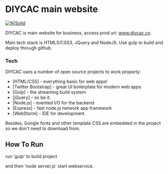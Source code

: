 # DIYCAC main website

[![N|Solid](https://cldup.com/dTxpPi9lDf.thumb.png)](https://nodesource.com/products/nsolid)

DIYCAC is main website for business, access prod url: www.diycac.cn.

Main tech stack is HTML5/CSS3, JQuery and NodeJS. Use gulp to build and deploy through github.

### Tech

DIYCAC uses a number of open source projects to work properly:

* [HTML/CSS] - everything basic for web apps!
* [Twitter Bootstrap] - great UI boilerplate for modern web apps
* [Gulp] - the streaming build system
* [jQuery] - so be it.
* [Node.js] - evented I/O for the backend
* [Express] - fast node.js network app framework
* [WebStorm] - IDE for development.

Besides, Google fonts and other template CSS are embedded in the project so we don't need to download from.

## How To Run
run 'gulp' to build project

and then 'node server.js' start webservice.
